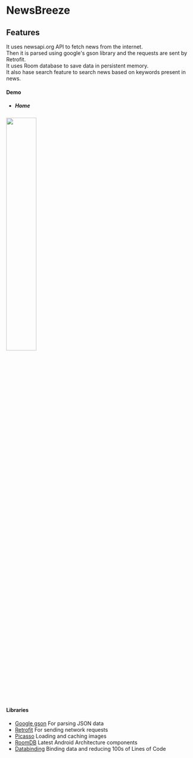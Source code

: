 # NewsBreeze
## Features<br /> 
It uses newsapi.org API to fetch news from the internet.<br />  Then it is parsed using google's gson library and the requests are sent by Retrofit.<br /> 
It uses Room database to save data in persistent memory.<br /> 
It also hase search feature to search news based on keywords present in news.<br /> 



#### Demo
- ##### Home
<img src="app.gif" width="40%">



#### Libraries
- [Google gson](https://github.com/google/gson) For parsing JSON data
- [Retrofit](http://square.github.io/retrofit/) For sending network requests
- [Picasso](https://github.com/square/picasso) Loading and caching images
- [RoomDB](https://developer.android.com/topic/libraries/architecture/) Latest Android Architecture components
- [Databinding](https://developer.android.com/topic/libraries/data-binding/) Binding data and reducing 100s of Lines of Code

